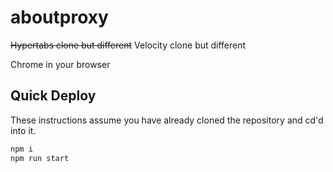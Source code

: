 # aboutproxy
~~Hypertabs clone but different~~ Velocity clone but different

Chrome in your browser

## Quick Deploy
These instructions assume you have already cloned the repository and cd'd into it.
```bash
npm i
npm run start
```
